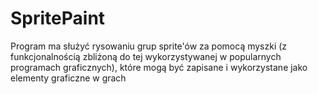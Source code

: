 # SpritePaint
Program ma służyć rysowaniu grup sprite'ów za pomocą myszki (z funkcjonalnością zbliżoną do tej wykorzystywanej w popularnych programach graficznych), które mogą być zapisane i wykorzystane jako elementy graficzne w grach
